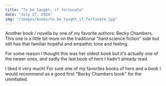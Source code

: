 ```yaml
---
title: "To be taught, if fortunate"
date: "July 27, 2024"
img: "/images/books/to_be_taught_if_fortunate.jpg"
---
```


Another book / novella by one of my favorite authors: Becky Chambers.
This one is a little bit more on the traditional "hard science fiction" side but still has that familiar hopeful and empathic tone and feeling.

For some reason I thought this was her oldest book but it's actually one of the newer ones, and sadly the last book of hers I hadn't already read.

I liked it very much! For sure one of my favorites books of hers and a book I would recommend as a good first "Becky Chambers book" for the uninitiated.